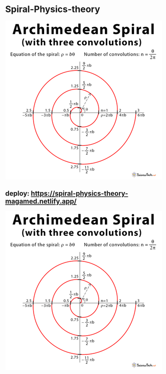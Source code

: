 # Spiral-Physics-theory
![The Screen](https://github.com/AndyMagwayer/Spiral-Physics-theory/blob/main/Archimedean-Spiral.jpg)


## deploy: https://spiral-physics-theory-magamed.netlify.app/

![The Screen](https://github.com/AndyMagwayer/Spiral-Physics-theory/blob/main/Archimedean-Spiral.jpg)
